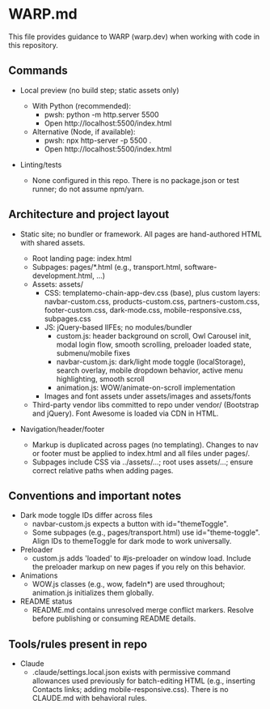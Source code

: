 # WARP.md

This file provides guidance to WARP (warp.dev) when working with code in this repository.

## Commands

- Local preview (no build step; static assets only)
  - With Python (recommended):
    - pwsh: python -m http.server 5500
    - Open http://localhost:5500/index.html
  - Alternative (Node, if available):
    - pwsh: npx http-server -p 5500 .
    - Open http://localhost:5500/index.html

- Linting/tests
  - None configured in this repo. There is no package.json or test runner; do not assume npm/yarn.

## Architecture and project layout

- Static site; no bundler or framework. All pages are hand-authored HTML with shared assets.
  - Root landing page: index.html
  - Subpages: pages/*.html (e.g., transport.html, software-development.html, ...)
  - Assets: assets/
    - CSS: templatemo-chain-app-dev.css (base), plus custom layers: navbar-custom.css, products-custom.css, partners-custom.css, footer-custom.css, dark-mode.css, mobile-responsive.css, subpages.css
    - JS: jQuery-based IIFEs; no modules/bundler
      - custom.js: header background on scroll, Owl Carousel init, modal login flow, smooth scrolling, preloader loaded state, submenu/mobile fixes
      - navbar-custom.js: dark/light mode toggle (localStorage), search overlay, mobile dropdown behavior, active menu highlighting, smooth scroll
      - animation.js: WOW/animate-on-scroll implementation
    - Images and font assets under assets/images and assets/fonts
  - Third-party vendor libs committed to repo under vendor/ (Bootstrap and jQuery). Font Awesome is loaded via CDN in HTML.

- Navigation/header/footer
  - Markup is duplicated across pages (no templating). Changes to nav or footer must be applied to index.html and all files under pages/.
  - Subpages include CSS via ../assets/...; root uses assets/...; ensure correct relative paths when adding pages.

## Conventions and important notes

- Dark mode toggle IDs differ across files
  - navbar-custom.js expects a button with id="themeToggle".
  - Some subpages (e.g., pages/transport.html) use id="theme-toggle". Align IDs to themeToggle for dark mode to work universally.
- Preloader
  - custom.js adds 'loaded' to #js-preloader on window load. Include the preloader markup on new pages if you rely on this behavior.
- Animations
  - WOW.js classes (e.g., wow, fadeIn*) are used throughout; animation.js initializes them globally.
- README status
  - README.md contains unresolved merge conflict markers. Resolve before publishing or consuming README details.

## Tools/rules present in repo

- Claude
  - .claude/settings.local.json exists with permissive command allowances used previously for batch-editing HTML (e.g., inserting Contacts links; adding mobile-responsive.css). There is no CLAUDE.md with behavioral rules.
